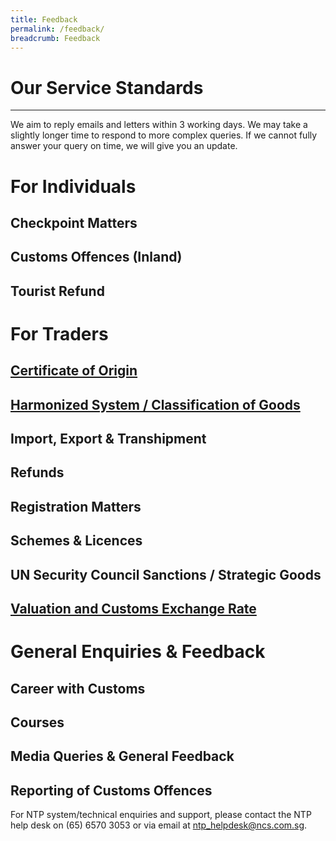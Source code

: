 ```yaml
---
title: Feedback
permalink: /feedback/
breadcrumb: Feedback
---
```


# Our Service Standards
---

We aim to reply emails and letters within 3 working days. We may take a slightly longer time to respond to more complex queries. If we cannot fully answer your query on time, we will give you an update.




# For Individuals

 
## Checkpoint Matters
## Customs Offences (Inland) 
## Tourist Refund



# For Traders


## [Certificate of Origin](https://form.gov.sg/5e7025bbbce24a0011937cbd) 
## [Harmonized System / Classification of Goods](https://form.gov.sg/5e6713af65cca600110d2d43)
## Import, Export & Transhipment
## **Refunds**
## Registration Matters 
## Schemes & Licences 
## UN Security Council Sanctions / Strategic Goods 
## [**Valuation and Customs Exchange Rate**](https://form.gov.sg/#!/5e6ed24b39ddca001164cce2)



# General Enquiries & Feedback


## Career with Customs 
## Courses 
## Media Queries & General Feedback 
## Reporting of Customs Offences

For NTP system/technical enquiries and support, please contact the NTP help desk on (65) 6570 3053 or via email at ntp_helpdesk@ncs.com.sg.
